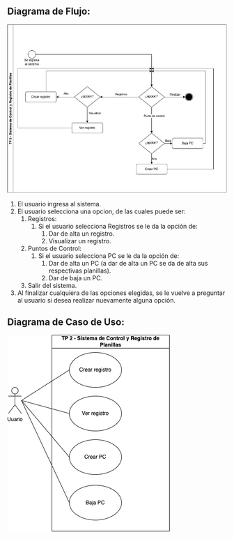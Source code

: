 ## Diagrama de Flujo:

![flow_diagram](flow_diagram.jpg)

1. El usuario ingresa al sistema.
2. El usuario selecciona una opcion, de las cuales puede ser:
   1. Registros:
      1. Si el usuario selecciona Registros se le da la opción de:
         1. Dar de alta un registro.
         2. Visualizar un registro.
   2. Puntos de Control:
      1. Si el usuario selecciona PC se le da la opción de:
         1. Dar de alta un PC (a dar de alta un PC se da de alta sus respectivas planillas).
         2. Dar de baja un PC.
   3. Salir del sistema.
3. Al finalizar cualquiera de las opciones elegidas, se le vuelve a preguntar al usuario si desea realizar nuevamente alguna opción.

## Diagrama de Caso de Uso:

![use_case_diagram](use_cases_diagram.png)

